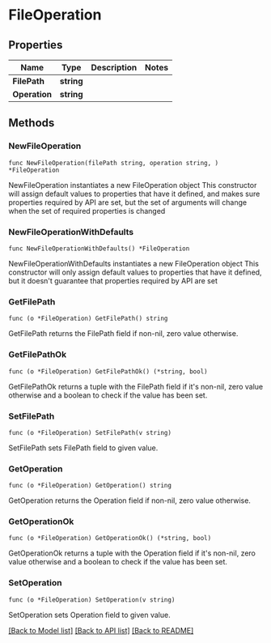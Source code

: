 # FileOperation

## Properties

Name | Type | Description | Notes
------------ | ------------- | ------------- | -------------
**FilePath** | **string** |  | 
**Operation** | **string** |  | 

## Methods

### NewFileOperation

`func NewFileOperation(filePath string, operation string, ) *FileOperation`

NewFileOperation instantiates a new FileOperation object
This constructor will assign default values to properties that have it defined,
and makes sure properties required by API are set, but the set of arguments
will change when the set of required properties is changed

### NewFileOperationWithDefaults

`func NewFileOperationWithDefaults() *FileOperation`

NewFileOperationWithDefaults instantiates a new FileOperation object
This constructor will only assign default values to properties that have it defined,
but it doesn't guarantee that properties required by API are set

### GetFilePath

`func (o *FileOperation) GetFilePath() string`

GetFilePath returns the FilePath field if non-nil, zero value otherwise.

### GetFilePathOk

`func (o *FileOperation) GetFilePathOk() (*string, bool)`

GetFilePathOk returns a tuple with the FilePath field if it's non-nil, zero value otherwise
and a boolean to check if the value has been set.

### SetFilePath

`func (o *FileOperation) SetFilePath(v string)`

SetFilePath sets FilePath field to given value.


### GetOperation

`func (o *FileOperation) GetOperation() string`

GetOperation returns the Operation field if non-nil, zero value otherwise.

### GetOperationOk

`func (o *FileOperation) GetOperationOk() (*string, bool)`

GetOperationOk returns a tuple with the Operation field if it's non-nil, zero value otherwise
and a boolean to check if the value has been set.

### SetOperation

`func (o *FileOperation) SetOperation(v string)`

SetOperation sets Operation field to given value.



[[Back to Model list]](../README.md#documentation-for-models) [[Back to API list]](../README.md#documentation-for-api-endpoints) [[Back to README]](../README.md)


